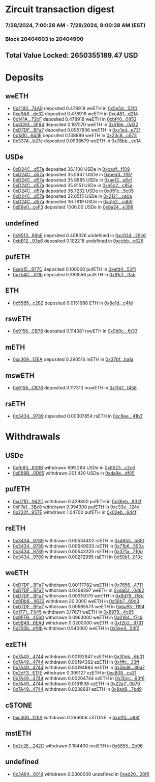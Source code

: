 # Zircuit transaction digest
### 7/28/2024, 7:00:28 AM - 7/28/2024, 8:00:28 AM (EST)
### Block 20404603 to 20404900

## Total Value Locked: 2650355189.47 USD

# Deposits
## weETH
- [0x2185...74A9](https://etherscan.io/address/0x2185Ba8c7A4b9893500Ba5Efe777BD840DeB74A9) deposited 0.478918 weETH in [0x5e5d...52f0](https://etherscan.io/tx/0x2185Ba8c7A4b9893500Ba5Efe777BD840DeB74A9)
- [0xa9A8...de32](https://etherscan.io/address/0xa9A8Ec47c8e94FfE5fa82033d8599a071Df2de32) deposited 0.478918 weETH in [0xc481...d214](https://etherscan.io/tx/0xa9A8Ec47c8e94FfE5fa82033d8599a071Df2de32)
- [0x141A...72cF](https://etherscan.io/address/0x141A5eF63f99631FfAA22D1d7d4F6d297c5a72cF) deposited 0.478918 weETH in [0xbf40...0852](https://etherscan.io/tx/0x141A5eF63f99631FfAA22D1d7d4F6d297c5a72cF)
- [0x3C93...5F94](https://etherscan.io/address/0x3C9337FcDEc2A6571D5fe7E5D12d6e0EeaC75F94) deposited 0.197570 weETH in [0x519e...0d32](https://etherscan.io/tx/0x3C9337FcDEc2A6571D5fe7E5D12d6e0EeaC75F94)
- [0xD7DF...BFa7](https://etherscan.io/address/0xD7DF7E085214743530afF339aFC420c7c720BFa7) deposited 0.0957836 weETH in [0xc1ed...e731](https://etherscan.io/tx/0xD7DF7E085214743530afF339aFC420c7c720BFa7)
- [0x1a10...643E](https://etherscan.io/address/0x1a102D6115dD8E911E6A9e35BEd65730CeAf643E) deposited 0.138886 weETH in [0x23c8...c673](https://etherscan.io/tx/0x1a102D6115dD8E911E6A9e35BEd65730CeAf643E)
- [0x3374...b27e](https://etherscan.io/address/0x33740Eb32dCc398bc892B7C53AA43e827919b27e) deposited 0.0938679 weETH in [0x78bb...ec14](https://etherscan.io/tx/0x33740Eb32dCc398bc892B7C53AA43e827919b27e)
## USDe
- [0xD24C...d57a](https://etherscan.io/address/0xD24Cfe2d0fa81369ca6291c28ac5426e16B6d57a) deposited 36.1108 USDe in [0xbadf...f109](https://etherscan.io/tx/0xD24Cfe2d0fa81369ca6291c28ac5426e16B6d57a)
- [0xD24C...d57a](https://etherscan.io/address/0xD24Cfe2d0fa81369ca6291c28ac5426e16B6d57a) deposited 35.5947 USDe in [0xbed3...1f97](https://etherscan.io/tx/0xD24Cfe2d0fa81369ca6291c28ac5426e16B6d57a)
- [0xD24C...d57a](https://etherscan.io/address/0xD24Cfe2d0fa81369ca6291c28ac5426e16B6d57a) deposited 35.9685 USDe in [0xae12...a6e1](https://etherscan.io/tx/0xD24Cfe2d0fa81369ca6291c28ac5426e16B6d57a)
- [0xD24C...d57a](https://etherscan.io/address/0xD24Cfe2d0fa81369ca6291c28ac5426e16B6d57a) deposited 35.9151 USDe in [0xe5c2...c85a](https://etherscan.io/tx/0xD24Cfe2d0fa81369ca6291c28ac5426e16B6d57a)
- [0xD24C...d57a](https://etherscan.io/address/0xD24Cfe2d0fa81369ca6291c28ac5426e16B6d57a) deposited 36.7232 USDe in [0x091c...5c05](https://etherscan.io/tx/0xD24Cfe2d0fa81369ca6291c28ac5426e16B6d57a)
- [0xD24C...d57a](https://etherscan.io/address/0xD24Cfe2d0fa81369ca6291c28ac5426e16B6d57a) deposited 32.6515 USDe in [0x2121...ce0a](https://etherscan.io/tx/0xD24Cfe2d0fa81369ca6291c28ac5426e16B6d57a)
- [0xD24C...d57a](https://etherscan.io/address/0xD24Cfe2d0fa81369ca6291c28ac5426e16B6d57a) deposited 36.7819 USDe in [0xa1e2...cdb0](https://etherscan.io/tx/0xD24Cfe2d0fa81369ca6291c28ac5426e16B6d57a)
- [0xE8e0...ceF3](https://etherscan.io/address/0xE8e05364EAA14DDDA1583DfD2A354291e905ceF3) deposited 1000.00 USDe in [0x8a24...e398](https://etherscan.io/tx/0xE8e05364EAA14DDDA1583DfD2A354291e905ceF3)
## undefined
- [0x9513...89bE](https://etherscan.io/address/0x95135E2c38F03b4E51dB94B844997Ba456d489bE) deposited 0.408326 undefined in [0xc034...29c6](https://etherscan.io/tx/0x95135E2c38F03b4E51dB94B844997Ba456d489bE)
- [0xbB12...93e6](https://etherscan.io/address/0xbB12e1DD01858A03BdBD15101054C5Bb28ba93e6) deposited 0.102218 undefined in [0xccbb...c626](https://etherscan.io/tx/0xbB12e1DD01858A03BdBD15101054C5Bb28ba93e6)
## pufETH
- [0xeb15...877C](https://etherscan.io/address/0xeb15d1D651DDFE72a4Aa5eC015B4d9f1b054877C) deposited 0.100000 pufETH in [0xefd4...53f1](https://etherscan.io/tx/0xeb15d1D651DDFE72a4Aa5eC015B4d9f1b054877C)
- [0x7b4C...Af1b](https://etherscan.io/address/0x7b4C74673f0825b541Ca1Aa1E47B1380A6B6Af1b) deposited 0.393556 pufETH in [0x91c1...ffab](https://etherscan.io/tx/0x7b4C74673f0825b541Ca1Aa1E47B1380A6B6Af1b)
## ETH
- [0x55B5...c282](https://etherscan.io/address/0x55B580c25165d269Bf773E6A73A9bb751F13c282) deposited 0.0151988 ETH in [0x8e1d...c4fd](https://etherscan.io/tx/0x55B580c25165d269Bf773E6A73A9bb751F13c282)
## rswETH
- [0x9158...CB78](https://etherscan.io/address/0x915805722C01909bB3bcb61D9EAd840877c9CB78) deposited 0.114381 rswETH in [0x9d0c...fb33](https://etherscan.io/tx/0x915805722C01909bB3bcb61D9EAd840877c9CB78)
## mETH
- [0xc309...12EA](https://etherscan.io/address/0xc309972e271Af8A63ee725355b0bEe566D6712EA) deposited 0.290516 mETH in [0x37bf...ba1a](https://etherscan.io/tx/0xc309972e271Af8A63ee725355b0bEe566D6712EA)
## mswETH
- [0x9158...CB78](https://etherscan.io/address/0x915805722C01909bB3bcb61D9EAd840877c9CB78) deposited 0.117313 mswETH in [0x1147...f458](https://etherscan.io/tx/0x915805722C01909bB3bcb61D9EAd840877c9CB78)
## rsETH
- [0x3434...9789](https://etherscan.io/address/0x34349c5569e7B846c3558961552D2202760A9789) deposited 0.00307854 rsETH in [0xc8ee...41b3](https://etherscan.io/tx/0x34349c5569e7B846c3558961552D2202760A9789)
# Withdrawals
## USDe
- [0xfb83...83BB](https://etherscan.io/address/0xfb83B057E2fE36bB85d7F382d158F72Ea6C783BB) withdrawn 999.284 USDe in [0x6523...c2c6](https://etherscan.io/tx/0xfb83B057E2fE36bB85d7F382d158F72Ea6C783BB)
- [0xE89B...0D85](https://etherscan.io/address/0xE89B9598883D55a0692F5fd0C2cD7B968D8A0D85) withdrawn 201.420 USDe in [0xda8e...df05](https://etherscan.io/tx/0xE89B9598883D55a0692F5fd0C2cD7B968D8A0D85)
## pufETH
- [0xd71D...942D](https://etherscan.io/address/0xd71D92c0E0A475D76Edd67397cBdbDD78182942D) withdrawn 0.429800 pufETH in [0x36eb...832f](https://etherscan.io/tx/0xd71D92c0E0A475D76Edd67397cBdbDD78182942D)
- [0xF7a1...3Bc8](https://etherscan.io/address/0xF7a12f5F426e8FB4c819154df464c443f41F3Bc8) withdrawn 0.994300 pufETH in [0xc33e...124d](https://etherscan.io/tx/0xF7a12f5F426e8FB4c819154df464c443f41F3Bc8)
- [0x220f...957E](https://etherscan.io/address/0x220fb0955736A87b84E244Fa77E47570C19f957E) withdrawn 1.04700 pufETH in [0x02eb...6d4f](https://etherscan.io/tx/0x220fb0955736A87b84E244Fa77E47570C19f957E)
## rsETH
- [0x3434...9789](https://etherscan.io/address/0x34349c5569e7B846c3558961552D2202760A9789) withdrawn 0.00534402 rsETH in [0x4855...b851](https://etherscan.io/tx/0x34349c5569e7B846c3558961552D2202760A9789)
- [0x3434...9789](https://etherscan.io/address/0x34349c5569e7B846c3558961552D2202760A9789) withdrawn 0.00549933 rsETH in [0x71b6...590a](https://etherscan.io/tx/0x34349c5569e7B846c3558961552D2202760A9789)
- [0x3434...9789](https://etherscan.io/address/0x34349c5569e7B846c3558961552D2202760A9789) withdrawn 0.00543325 rsETH in [0x371a...710d](https://etherscan.io/tx/0x34349c5569e7B846c3558961552D2202760A9789)
- [0x3434...9789](https://etherscan.io/address/0x34349c5569e7B846c3558961552D2202760A9789) withdrawn 0.00272995 rsETH in [0x50b1...010c](https://etherscan.io/tx/0x34349c5569e7B846c3558961552D2202760A9789)
## weETH
- [0xD7DF...BFa7](https://etherscan.io/address/0xD7DF7E085214743530afF339aFC420c7c720BFa7) withdrawn 0.00117782 weETH in [0x7656...4711](https://etherscan.io/tx/0xD7DF7E085214743530afF339aFC420c7c720BFa7)
- [0xD7DF...BFa7](https://etherscan.io/address/0xD7DF7E085214743530afF339aFC420c7c720BFa7) withdrawn 0.0499297 weETH in [0xda62...0d62](https://etherscan.io/tx/0xD7DF7E085214743530afF339aFC420c7c720BFa7)
- [0xD7DF...BFa7](https://etherscan.io/address/0xD7DF7E085214743530afF339aFC420c7c720BFa7) withdrawn 0.00315079 weETH in [0x8d79...ff8d](https://etherscan.io/tx/0xD7DF7E085214743530afF339aFC420c7c720BFa7)
- [0x9Db8...4633](https://etherscan.io/address/0x9Db87d302D3442eF6108510AA08F276a82724633) withdrawn 20.0000 weETH in [0x58b7...69d3](https://etherscan.io/tx/0x9Db87d302D3442eF6108510AA08F276a82724633)
- [0xD7DF...BFa7](https://etherscan.io/address/0xD7DF7E085214743530afF339aFC420c7c720BFa7) withdrawn 0.00565573 weETH in [0xba95...1194](https://etherscan.io/tx/0xD7DF7E085214743530afF339aFC420c7c720BFa7)
- [0x1771...F645](https://etherscan.io/address/0x1771ABb85f6D47B72566932F79588bc8EE58F645) withdrawn 3.17671 weETH in [0x8978...4c85](https://etherscan.io/tx/0x1771ABb85f6D47B72566932F79588bc8EE58F645)
- [0x9FFB...4560](https://etherscan.io/address/0x9FFB8BaaACd4f0fF28C3533f6277622BAe6D4560) withdrawn 0.0963000 weETH in [0x0184...f7c9](https://etherscan.io/tx/0x9FFB8BaaACd4f0fF28C3533f6277622BAe6D4560)
- [0x5B49...6EAd](https://etherscan.io/address/0x5B498c81EEEb2e5914bcA075e649c86c78646EAd) withdrawn 0.0200000 weETH in [0xf2b2...9761](https://etherscan.io/tx/0x5B498c81EEEb2e5914bcA075e649c86c78646EAd)
- [0x250b...ef0b](https://etherscan.io/address/0x250b0f287340A8a243BB78bbc96f054F7D86ef0b) withdrawn 0.540000 weETH in [0x5ee4...5df2](https://etherscan.io/tx/0x250b0f287340A8a243BB78bbc96f054F7D86ef0b)
## ezETH
- [0x7A49...4744](https://etherscan.io/address/0x7A493Be5c2ce014cD049Bf178a1ac0Db1B434744) withdrawn 0.00192847 ezETH in [0x30eb...6b31](https://etherscan.io/tx/0x7A493Be5c2ce014cD049Bf178a1ac0Db1B434744)
- [0x7A49...4744](https://etherscan.io/address/0x7A493Be5c2ce014cD049Bf178a1ac0Db1B434744) withdrawn 0.00194362 ezETH in [0x1ffc...33ff](https://etherscan.io/tx/0x7A493Be5c2ce014cD049Bf178a1ac0Db1B434744)
- [0x7A49...4744](https://etherscan.io/address/0x7A493Be5c2ce014cD049Bf178a1ac0Db1B434744) withdrawn 0.00194884 ezETH in [0x56d8...86a7](https://etherscan.io/tx/0x7A493Be5c2ce014cD049Bf178a1ac0Db1B434744)
- [0x2cF3...E17E](https://etherscan.io/address/0x2cF36b6bfc3b1ce5A8F623Cd1EdFe2A20e97E17E) withdrawn 0.395127 ezETH in [0xa808...ca31](https://etherscan.io/tx/0x2cF36b6bfc3b1ce5A8F623Cd1EdFe2A20e97E17E)
- [0x7A49...4744](https://etherscan.io/address/0x7A493Be5c2ce014cD049Bf178a1ac0Db1B434744) withdrawn 0.00204744 ezETH in [0x2bcc...93f6](https://etherscan.io/tx/0x7A493Be5c2ce014cD049Bf178a1ac0Db1B434744)
- [0x7A49...4744](https://etherscan.io/address/0x7A493Be5c2ce014cD049Bf178a1ac0Db1B434744) withdrawn 0.0181536 ezETH in [0x22a7...0b70](https://etherscan.io/tx/0x7A493Be5c2ce014cD049Bf178a1ac0Db1B434744)
- [0x7A49...4744](https://etherscan.io/address/0x7A493Be5c2ce014cD049Bf178a1ac0Db1B434744) withdrawn 0.0238681 ezETH in [0x8ad9...7bd9](https://etherscan.io/tx/0x7A493Be5c2ce014cD049Bf178a1ac0Db1B434744)
## cSTONE
- [0xc309...12EA](https://etherscan.io/address/0xc309972e271Af8A63ee725355b0bEe566D6712EA) withdrawn 0.266606 cSTONE in [0xbff0...a88f](https://etherscan.io/tx/0xc309972e271Af8A63ee725355b0bEe566D6712EA)
## mstETH
- [0x2c2E...242C](https://etherscan.io/address/0x2c2EEeFb2201bE2179B089e0d4077DDc3066242C) withdrawn 0.104400 mstETH in [0x5855...2b96](https://etherscan.io/tx/0x2c2EEeFb2201bE2179B089e0d4077DDc3066242C)
## undefined
- [0x3A84...601d](https://etherscan.io/address/0x3A84538Aac52dCc68AdD1976570ADecb5C52601d) withdrawn 0.0300000 undefined in [0xad20...28f6](https://etherscan.io/tx/0x3A84538Aac52dCc68AdD1976570ADecb5C52601d)
